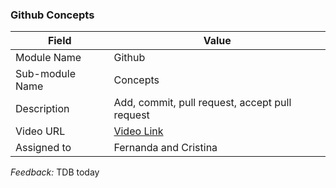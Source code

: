 ### Github Concepts
| Field | Value |
| ---- | --- |
| Module Name | Github |
| Sub-module Name | Concepts |
| Description | Add, commit, pull request, accept pull request |
| Video URL | [Video Link](https://drive.google.com/file/d/19NbJJ9PpqFrjfglkxnjLLnXK1p_nTOT8/view?usp=sharing) |
| Assigned to | Fernanda and Cristina |

*Feedback:* TDB today

